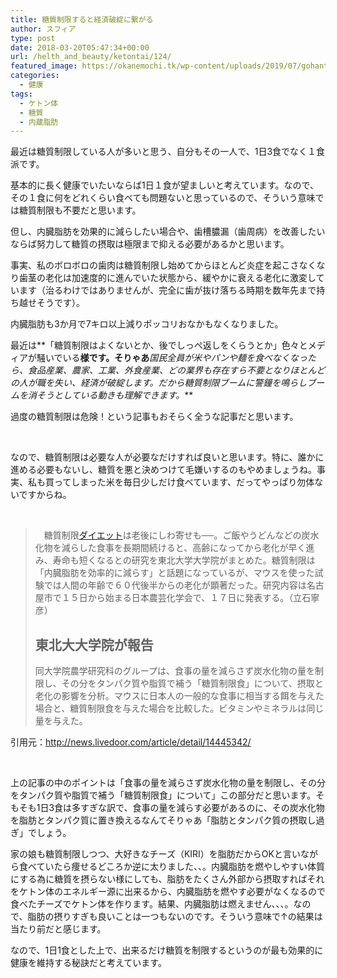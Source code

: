 ```yaml
---
title: 糖質制限すると経済破綻に繋がる
author: スフィア
type: post
date: 2018-03-20T05:47:34+00:00
url: /helth_and_beauty/ketontai/124/
featured_image: https://okanemochi.tk/wp-content/uploads/2019/07/gohantomisoshiru_TP_V.png
categories:
  - 健康
tags:
  - ケトン体
  - 糖質
  - 内蔵脂肪
---
```

最近は糖質制限している人が多いと思う、自分もその一人で、1日3食でなく１食派です。

基本的に長く健康でいたいならば1日１食が望ましいと考えています。なので、その１食に何をどれくらい食べても問題ないと思っているので、そういう意味では糖質制限も不要だと思います。

但し、内臓脂肪を効果的に減らしたい場合や、歯槽膿漏（歯周病）を改善したいならば努力して糖質の摂取は極限まで抑える必要があるかと思います。

事実、私のボロボロの歯肉は糖質制限し始めてからほとんど炎症を起こさなくなり歯茎の老化は加速度的に進んでいた状態から、緩やかに衰える老化に激変しています（治るわけではありませんが、完全に歯が抜け落ちる時期を数年先まで持ち越せそうです）。

内臓脂肪も3か月で7キロ以上減りポッコリおなかもなくなりました。

最近は**「糖質制限はよくないとか、後でしっぺ返しをくらうとか」色々とメディアが騒いでいる**様です。そりゃあ**_国民全員が米やパンや麺を食べなくなったら、食品産業、農家、工業、外食産業、どの業界も存在すら不要となりほとんどの人が職を失い、経済が破綻します。だから糖質制限ブームに警鐘を鳴らしブームを消そうとしている動きも理解できます。_**

過度の糖質制限は危険！という記事もおそらく全うな記事だと思います。

&nbsp;

なので、糖質制限は必要な人が必要なだけすれば良いと思います。特に、誰かに進める必要もないし、糖質を悪と決めつけて毛嫌いするのもやめましょうね。事実、私も買ってしまった米を毎日少しだけ食べています、だってやっぱり勿体ないですからね。

&nbsp;

> 　糖質制限[ダイエット][1]は老後にしわ寄せも──。ご飯やうどんなどの炭水化物を減らした食事を長期間続けると、高齢になってから老化が早く進み、寿命も短くなるとの研究を東北大学大学院がまとめた。糖質制限は「内臓脂肪を効率的に減らす」と話題になっているが、マウスを使った試験では人間の年齢で６０代後半からの老化が顕著だった。研究内容は名古屋市で１５日から始まる日本農芸化学会で、１７日に発表する。（立石寧彦）
> 
> ## 東北大大学院が報告
> 
> 同大学院農学研究科のグループは、食事の量を減らさず炭水化物の量を制限し、その分をタンパク質や脂質で補う「糖質制限食」について、摂取と老化の影響を分析。マウスに日本人の一般的な食事に相当する餌を与えた場合と、糖質制限食を与えた場合を比較した。ビタミンやミネラルは同じ量を与えた。

引用元：http://news.livedoor.com/article/detail/14445342/

&nbsp;

上の記事の中のポイントは「食事の量を減らさず炭水化物の量を制限し、その分をタンパク質や脂質で補う「糖質制限食」について」この部分だと思います。そもそも1日3食は多すぎな訳で、食事の量を減らす必要があるのに、その炭水化物を脂肪とタンパク質に置き換えるなんてそりゃあ「脂肪とタンパク質の摂取し過ぎ」でしょう。

家の娘も糖質制限しつつ、大好きなチーズ（KIRI）を脂肪だからOKと言いながら食べていたら痩せるどころか逆に太りました、、。内臓脂肪を燃やしやすい体質にする為に糖質を摂らない様にしても、脂肪をたくさん外部から摂取すればそれをケトン体のエネルギー源に出来るから、内臓脂肪を燃やす必要がなくなるので食べたチーズでケトン体を作ります。結果、内臓脂肪は燃えません、、、。なので、脂肪の摂りすぎも良いことは一つもないのです。そういう意味で↑の結果は当たり前だと感じます。

なので、1日1食とした上で、出来るだけ糖質を制限するというのが最も効果的に健康を維持する秘訣だと考えています。

 [1]: http://news.livedoor.com/topics/keyword/8484/
